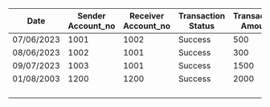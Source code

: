 |   Date	| Sender Account_no| Receiver Account_no	| Transaction Status| Transaction Amount|
|---	|---	|---	|---	|--- |
|  07/06/2023 	|   1001	|  1002 	| Success  	|  500  |
|   08/06/2023	|   1002	|   1001	|   Success	| 300|
|   	09/07/2023|  1003 	|   1001	| Success |1500|
|01/08/2003 |1200	| 1200  	|Success   	|2000
|   	|   	|   	|   	|
|   	|   	|   	|   	|
|   	|   	|   	|   	|
|   	|   	|   	|   	|
